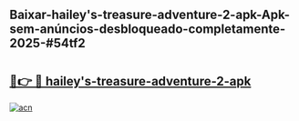 ## Baixar-hailey's-treasure-adventure-2-apk-Apk-sem-anúncios-desbloqueado-completamente-2025-#54tf2

# <h2><a href="https://ainizakaria.my?title=hailey's-treasure-adventure-2-apk&ref=22M">🔗👉 🔴 hailey's-treasure-adventure-2-apk</a></h2>

[![acn](https://github.com/user-attachments/assets/0f9c940e-d8b0-45ae-aac7-cd30a18b3e1c)](https://ainizakaria.my?title=hailey's-treasure-adventure-2-apk&ref=22M)

